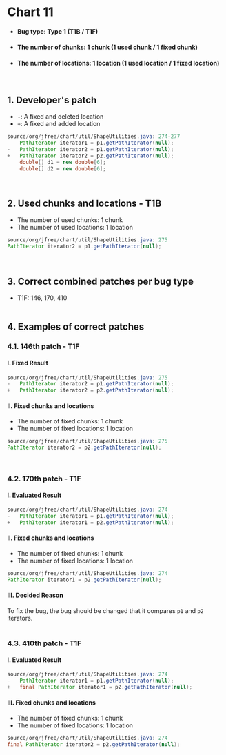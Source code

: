 # Chart 11
* <h4>Bug type: Type 1 (T1B / T1F)</h4>
* <h4>The number of chunks: 1 chunk (1 used chunk / 1 fixed chunk)</h4>
* <h4>The number of locations: 1 location (1 used location / 1 fixed location)</h4>
<br>

## 1. Developer's patch
* `-`: A fixed and deleted location
* `+`: A fixed and added location
```java
source/org/jfree/chart/util/ShapeUtilities.java: 274-277
    PathIterator iterator1 = p1.getPathIterator(null);
-   PathIterator iterator2 = p1.getPathIterator(null);
+   PathIterator iterator2 = p2.getPathIterator(null);
    double[] d1 = new double[6];
    double[] d2 = new double[6];
```
<br>

## 2. Used chunks and locations - T1B
* The number of used chunks: 1 chunk
* The number of used locations: 1 location
```java
source/org/jfree/chart/util/ShapeUtilities.java: 275
PathIterator iterator2 = p1.getPathIterator(null);
```
<br>

## 3. Correct combined patches per bug type
* T1F: 146, 170, 410
<br><br>

## 4. Examples of correct patches
### 4.1. 146th patch - T1F
#### I. Fixed Result
```java
source/org/jfree/chart/util/ShapeUtilities.java: 275
-   PathIterator iterator2 = p1.getPathIterator(null);            
+   PathIterator iterator2 = p2.getPathIterator(null); 
```

#### II. Fixed chunks and locations
* The number of fixed chunks: 1 chunk
* The number of fixed locations: 1 location
```java
source/org/jfree/chart/util/ShapeUtilities.java: 275
PathIterator iterator2 = p2.getPathIterator(null);
```
<br>

### 4.2. 170th patch - T1F
#### I. Evaluated Result
```java
source/org/jfree/chart/util/ShapeUtilities.java: 274
-   PathIterator iterator1 = p1.getPathIterator(null);            
+   PathIterator iterator1 = p2.getPathIterator(null); 
```

#### II. Fixed chunks and locations
* The number of fixed chunks: 1 chunk
* The number of fixed locations: 1 location
```java
source/org/jfree/chart/util/ShapeUtilities.java: 274
PathIterator iterator1 = p2.getPathIterator(null);
```

#### III. Decided Reason
To fix the bug, the bug should be changed that it compares ```p1``` and ```p2``` iterators. 
<br><br>

### 4.3. 410th patch - T1F 
#### I. Evaluated Result
```java
source/org/jfree/chart/util/ShapeUtilities.java: 274
-   PathIterator iterator1 = p1.getPathIterator(null);            
+   final PathIterator iterator1 = p2.getPathIterator(null); 
```

#### III. Fixed chunks and locations
* The number of fixed chunks: 1 chunk
* The number of fixed locations: 1 location
```java
source/org/jfree/chart/util/ShapeUtilities.java: 274
final PathIterator iterator2 = p2.getPathIterator(null);
```
<br><br>


